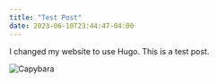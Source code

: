 ```yaml
---
title: "Test Post"
date: 2023-06-10T23:44:47-04:00
---
```

I changed my website to use Hugo. This is a test post.

![Capybara](/capybara.png)

